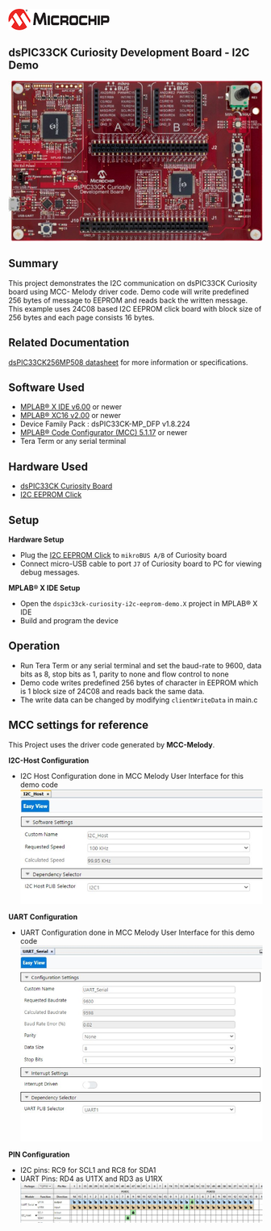 ![image](images/microchip.jpg)

## dsPIC33CK Curiosity Development Board - I2C Demo

![Board](images/board.jpg)

## Summary

This project demonstrates the I2C communication on dsPIC33CK Curiosity board using MCC- Melody driver code. Demo code will write predefined 256 bytes of message to EEPROM and reads back the written message. This example uses 24C08 based I2C EEPROM click board with block size of 256 bytes and each page consists 16 bytes.

## Related Documentation

[dsPIC33CK256MP508 datasheet](https://www.microchip.com/dsPIC33CK256MP508) for more information or specifications.

## Software Used

- [MPLAB® X IDE v6.00](https://www.microchip.com/mplabx) or newer
- [MPLAB® XC16 v2.00](https://www.microchip.com/xc16) or newer
- Device Family Pack : dsPIC33CK-MP_DFP v1.8.224
- [MPLAB® Code Configurator (MCC) 5.1.17](https://www.microchip.com/mcc) or newer
- Tera Term or any serial terminal

## Hardware Used

- [dsPIC33CK Curiosity Board](https://www.microchip.com/dm330030)
- [I2C EEPROM Click](https://www.mikroe.com/eeprom-click)

## Setup

**Hardware Setup**

- Plug the [I2C EEPROM Click](https://www.mikroe.com/eeprom-click) to `mikroBUS A/B` of Curiosity board
- Connect micro-USB cable to port `J7` of Curiosity board to PC for viewing debug messages.

**MPLAB® X IDE Setup**

- Open the `dspic33ck-curiosity-i2c-eeprom-demo.X` project in MPLAB® X IDE
- Build and program the device

## Operation

- Run Tera Term or any serial terminal and set the baud-rate to 9600, data bits as 8, stop bits as 1, parity to none and flow control to none
- Demo code writes predefined 256 bytes of character in EEPROM which is 1 block size of 24C08 and reads back the same data.
- The write data can be changed by modifying `clientWriteData` in main.c

## MCC settings for reference

This Project uses the driver code generated by **MCC-Melody**.

**I2C-Host Configuration**

- I2C Host Configuration done in MCC Melody User Interface for this demo code<br>
  ![custom name](images/i2c.jpg)

**UART Configuration**

- UART Configuration done in MCC Melody User Interface for this demo code <br>
  ![uart settings](images/uart.jpg)

**PIN Configuration**

- I2C pins: RC9 for SCL1 and RC8 for SDA1
- UART Pins: RD4 as U1TX and RD3 as U1RX<br>
  ![pin selection](images/pins.jpg)
